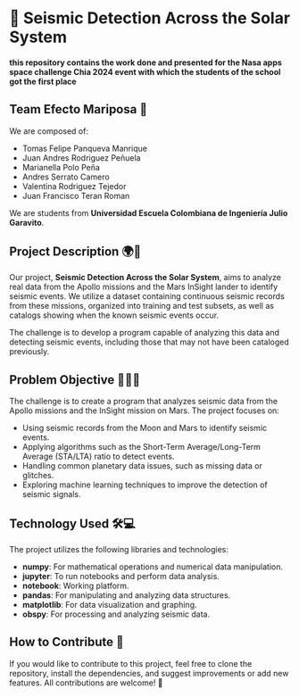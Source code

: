 # 🌌 Seismic Detection Across the Solar System


#### this repository contains the work done and presented for the Nasa apps space challenge Chia 2024 event with which the students of the school got the first place


## Team Efecto Mariposa 🦋

We are composed of:

- Tomas Felipe Panqueva Manrique
- Juan Andres Rodriguez Peñuela
- Marianella Polo Peña
- Andres Serrato Camero
- Valentina Rodriguez Tejedor
- Juan Francisco Teran Roman

We are students from **Universidad Escuela Colombiana de Ingeniería Julio Garavito**.

## Project Description 🌍🚀

Our project, **Seismic Detection Across the Solar System**, aims to analyze real data from the Apollo missions and the Mars InSight lander to identify seismic events. We utilize a dataset containing continuous seismic records from these missions, organized into training and test subsets, as well as catalogs showing when the known seismic events occur.

The challenge is to develop a program capable of analyzing this data and detecting seismic events, including those that may not have been cataloged previously.

## Problem Objective 🧑‍🚀🌑

The challenge is to create a program that analyzes seismic data from the Apollo missions and the InSight mission on Mars. The project focuses on:

- Using seismic records from the Moon and Mars to identify seismic events.
- Applying algorithms such as the Short-Term Average/Long-Term Average (STA/LTA) ratio to detect events.
- Handling common planetary data issues, such as missing data or glitches.
- Exploring machine learning techniques to improve the detection of seismic signals.

## Technology Used 🛠️💻

The project utilizes the following libraries and technologies:

- **numpy**: For mathematical operations and numerical data manipulation.
- **jupyter**: To run notebooks and perform data analysis.
- **notebook**: Working platform.
- **pandas**: For manipulating and analyzing data structures.
- **matplotlib**: For data visualization and graphing.
- **obspy**: For processing and analyzing seismic data.

## How to Contribute 🤝

If you would like to contribute to this project, feel free to clone the repository, install the dependencies, and suggest improvements or add new features. All contributions are welcome! 🎉

